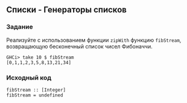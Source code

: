 ## Списки - Генераторы списков

### Задание

Реализуйте c использованием функции `zipWith` функцию `fibStream`, возвращающую бесконечный список чисел Фибоначчи.

```
GHCi> take 10 $ fibStream
[0,1,1,2,3,5,8,13,21,34]
```

### Исходный код

```
fibStream :: [Integer]
fibStream = undefined
```
